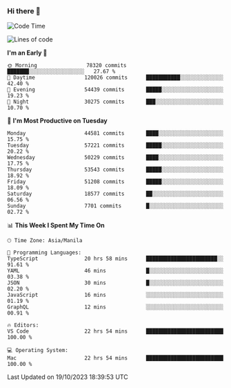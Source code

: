 ### Hi there 👋

<!--START_SECTION:waka-->
![Code Time](http://img.shields.io/badge/Code%20Time-4%2C440%20hrs%2038%20mins-blue)

![Lines of code](https://img.shields.io/badge/From%20Hello%20World%20I%27ve%20Written-108.0%20million%20lines%20of%20code-blue)

**I'm an Early 🐤** 

```text
🌞 Morning                78320 commits       ███████░░░░░░░░░░░░░░░░░░   27.67 % 
🌆 Daytime                120026 commits      ███████████░░░░░░░░░░░░░░   42.40 % 
🌃 Evening                54439 commits       █████░░░░░░░░░░░░░░░░░░░░   19.23 % 
🌙 Night                  30275 commits       ███░░░░░░░░░░░░░░░░░░░░░░   10.70 % 
```
📅 **I'm Most Productive on Tuesday** 

```text
Monday                   44581 commits       ████░░░░░░░░░░░░░░░░░░░░░   15.75 % 
Tuesday                  57221 commits       █████░░░░░░░░░░░░░░░░░░░░   20.22 % 
Wednesday                50229 commits       ████░░░░░░░░░░░░░░░░░░░░░   17.75 % 
Thursday                 53543 commits       █████░░░░░░░░░░░░░░░░░░░░   18.92 % 
Friday                   51208 commits       █████░░░░░░░░░░░░░░░░░░░░   18.09 % 
Saturday                 18577 commits       ██░░░░░░░░░░░░░░░░░░░░░░░   06.56 % 
Sunday                   7701 commits        █░░░░░░░░░░░░░░░░░░░░░░░░   02.72 % 
```


📊 **This Week I Spent My Time On** 

```text
🕑︎ Time Zone: Asia/Manila

💬 Programming Languages: 
TypeScript               20 hrs 58 mins      ███████████████████████░░   91.61 % 
YAML                     46 mins             █░░░░░░░░░░░░░░░░░░░░░░░░   03.38 % 
JSON                     30 mins             █░░░░░░░░░░░░░░░░░░░░░░░░   02.20 % 
JavaScript               16 mins             ░░░░░░░░░░░░░░░░░░░░░░░░░   01.19 % 
GraphQL                  12 mins             ░░░░░░░░░░░░░░░░░░░░░░░░░   00.91 % 

🔥 Editors: 
VS Code                  22 hrs 54 mins      █████████████████████████   100.00 % 

💻 Operating System: 
Mac                      22 hrs 54 mins      █████████████████████████   100.00 % 
```


 Last Updated on 19/10/2023 18:39:53 UTC
<!--END_SECTION:waka-->


<!--
**rad182/rad182** is a ✨ _special_ ✨ repository because its `README.md` (this file) appears on your GitHub profile.

Here are some ideas to get you started:

- 🔭 I’m currently working on ...
- 🌱 I’m currently learning ...
- 👯 I’m looking to collaborate on ...
- 🤔 I’m looking for help with ...
- 💬 Ask me about ...
- 📫 How to reach me: ...
- 😄 Pronouns: ...
- ⚡ Fun fact: ...
-->
